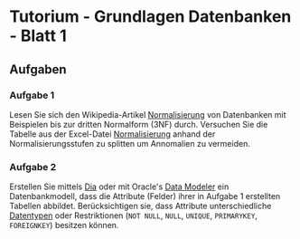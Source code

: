 # Tutorium - Grundlagen Datenbanken - Blatt 1

## Aufgaben

### Aufgabe 1
Lesen Sie sich den Wikipedia-Artikel [Normalisierung](https://de.wikipedia.org/wiki/Normalisierung_(Datenbank)) von Datenbanken mit Beispielen bis zur dritten Normalform (3NF) durch. Versuchen Sie die Tabelle aus der Excel-Datei [Normalisierung](./xls/normalisierung.xlsx) anhand der Normalisierungsstufen zu splitten um Annomalien zu vermeiden.

### Aufgabe 2
Erstellen Sie mittels [Dia](http://dia-installer.de/index.html.de)  oder mit Oracle's [Data Modeler](http://www.oracle.com/technetwork/developer-tools/datamodeler/overview/index.html) ein Datenbankmodell, dass die Attribute (Felder) ihrer in Aufgabe 1 erstellten Tabellen abbildet. Berücksichtigen sie, dass Attribute unterschiedliche [Datentypen](http://www.datenbank-sql.de/oracle-datentypen.htm) oder Restriktionen  (`NOT NULL`, `NULL`, `UNIQUE`, `PRIMARYKEY`, `FOREIGNKEY`) besitzen können.




